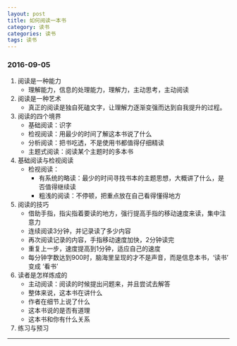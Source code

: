 ```yaml
---
layout: post
title: 如何阅读一本书
category: 读书
categories: 读书
tags: 读书
---
```


### 2016-09-05
1. 阅读是一种能力
    - 理解能力，信息的处理能力，理解力，主动思考，主动阅读
2. 阅读是一种艺术
    - 真正的阅读是独自死磕文字，让理解力逐渐变强而达到自我提升的过程。
3. 阅读的四个境界
    - 基础阅读：识字
    - 检视阅读：用最少的时间了解这本书说了什么
    - 分析阅读：把书吃透，不是使用书都值得仔细精读
    - 主题式阅读：阅读某个主题时的多本书
4. 基础阅读与检视阅读
    - 检视阅读：
        * 有系统的略读：最少的时间寻找书本的主题思想，大概讲了什么，是否值得继续读
        * 粗浅的阅读：不停顿，把重点放在自己看得懂得地方
5. 阅读的技巧
    - 借助手指，指尖指着要读的地方，强行提高手指的移动速度来读，集中注意力
    - 连续阅读3分钟，并记录读了多少内容
    - 再次阅读记录的内容，手指移动速度加快，2分钟读完
    - 重复上一步，速度提高到1分钟，适应自己的速度
    - 每分钟字数达到900时，脑海里呈现的才不是声音，而是信息本书，‘读书’ 变成 ‘看书’
6. 读者是怎样炼成的
    - 主动阅读：阅读的时候提出问题来，并且尝试去解答
    - 整体来说，这本书在讲什么
    - 作者在细节上说了什么
    - 这本书说的是否有道理
    - 这本书和你有什么关系
7. 练习与预习

---